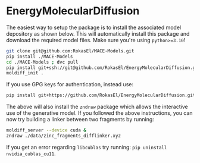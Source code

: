 # EnergyMolecularDiffusion

The easiest way to setup the package is to install the associated model depository as shown below. This will automatically install this package and download the required model files. Make sure you're using `python>=3.10`!

```bash
git clone git@github.com:RokasEl/MACE-Models.git
pip install ./MACE-Models
cd ./MACE-Models ; dvc pull
pip install git+ssh://git@github.com/RokasEl/EnergyMolecularDiffusion.git
moldiff_init .
```

If you use GPG keys for authentication, instead use:
```bash
pip install git+https://github.com/RokasEl/EnergyMolecularDiffusion.git
```

The above will also install the `zndraw` package which allows the interactive use of the generative model. If you followed the above instructions, you can now try building a linker between two fragments by running:
```bash
moldiff_server --device cuda &
zndraw ./data/zinc_fragments_difflinker.xyz
```

If you get an error regarding `libcublas` try running: ```pip uninstall nvidia_cublas_cu11```.
